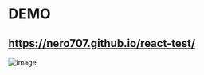 # DEMO

## https://nero707.github.io/react-test/

![image](https://user-images.githubusercontent.com/99098290/211404468-4d8dcc15-b3e4-47cf-93b7-4b336102cef7.png)

